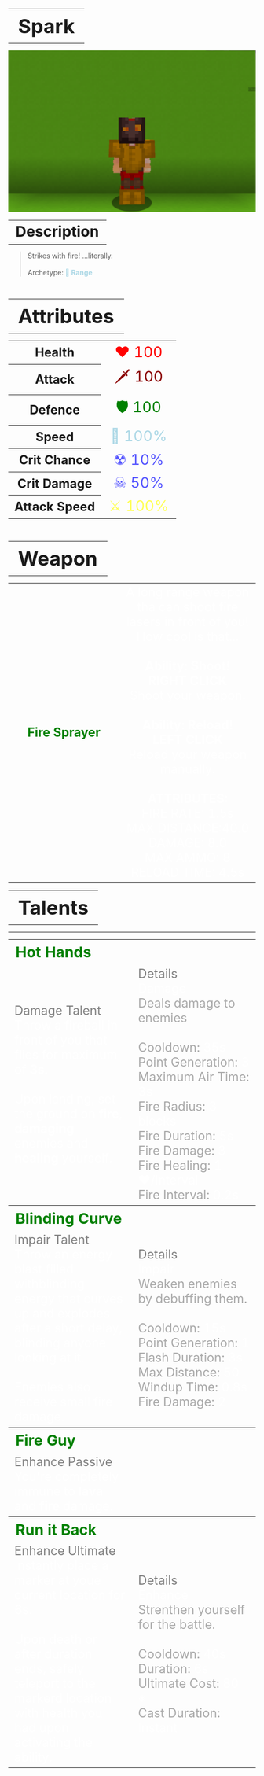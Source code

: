 <table style="width: 100%">
    <tr>
        <th style="text-align: center;font-size: 40px">Spark</th>
    </tr>
</table>

![Spark Selfie](Spark.png)

<table style="width: 100%">
    <tr>
        <th style="text-align: center;font-size: 30px;padding-top:2%">Description</th>
    </tr>
</table>

>Strikes with fire! ...literally.
<br><br>Archetype:<span style="color:lightblue"><b> 🎯 Range</b>


<br>
<table style="width: 100%">
    <tr>
        <th style="text-align: center;font-size: 40px">Attributes</th>
    </tr>
</table>
<table style="width: 100%;">
  <tr>
    <th style="text-align: center;font-size: 25px">Health</th>
    <td style="text-align: center;color:red;font-size: 30px">♥ 100</td>
  </tr>
    <th style="text-align: center;font-size: 25px">Attack</th>
    <td style="text-align: center;color:darkred;font-size: 30px">🗡 100</td>
  <tr>
    <th style="text-align: center;font-size: 25px">Defence</th>
    <td style="text-align: center;color:green;font-size: 30px">🛡 100</td>
  </tr>
  <tr>
    <th style="text-align: center;font-size: 25px">Speed</th>
    <td style="text-align: center;color:red;font-size: 30px">
        <span style="color:lightblue">🌊 100%
    </td>
  </tr>
  <tr>
    <th style="text-align: center;font-size: 25px">Crit Chance</th>
    <td style="text-align: center;color:red;font-size: 30px">
        <span style="color:#5555ff">☢ 10%
    </td>
  </tr>
  <tr>
    <th style="text-align: center;font-size: 25px">Crit Damage</th>
    <td style="text-align: center;color:red;font-size: 30px">
        <span style="color:#5555ff">☠ 50%
    </td>
  </tr>
  <tr>
    <th style="text-align: center;font-size: 25px">Attack Speed</th>
    <td style="text-align: center;color:red;font-size: 30px">
        <span style="color:#ffff55">⚔ 100%
    </td>
  </tr>
</table>
<br>

<table style="width: 100%">
    <tr>
        <th style="text-align: center;font-size: 40px">Weapon</th>
    </tr>
</table>
<table style="width: 100%">
    <tr>
        <td style="text-align: center;font-size: 25px;color:green"><b>Fire Sprayer</b>
        </td>
        <td style="text-align: center;font-size: 25px;width:55%;color:white">
          A long range weapon tha can shoot fire lasers in front of you! How cool is that...
          <br><br><b>Ability: Shoot! RIGHT CLICK</b>
          <br>Shoot your weapon.
          <br><br><b>Ability: Reload! LEFT CLICK</b>
          <br>Reload your weapon manually.
          <br><br><b>ATTRIBUTES:</b>
          <br>FIRE RATE: 1.5s
          <br>MAX DISTANCE:40.0
          <br>DAMAGE: 8.0
          <br>MAX AMMO: 8
          <br>RELOAD TIME: 4.5s
        </td>
    </tr>
</table>

<table style="width: 100%">
    <tr>
        <th style="text-align: center;font-size: 40px">Talents</th>
    </tr>
</table>

---
<table style="width: 100%;">
  <tr>
    <th style="text-align: left;font-size: 30px;color:green">Hot Hands</th>
    <th></th>
  </tr>
  <tr>
    <td style="text-align: left;color:gray;font-size: 25px">
        Damage Talent
        <br>
        <span style="color:white">
            Throw a fireball in front of you that flies for maximum of <b>3s</b>.
            <br><br>Upon landing, set the ground on <b>fire</b>, <b>damaging</b> enemies and <b>healing</b> yourself.
        </span>
    </td>
    <td style="text-align: left;color:gray;font-size: 25px;width:50%">
        Details
        <br>
        <span style="color:darkgray">
            <span style="color:white">Damage</span>
            <br>
                Deals damage to enemies
            <br>
            <br>Cooldown: <span style="color:white">35s</span>
            <br>Point Generation: <span style="color:white">3</span>
            <br>Maximum Air Time: <span style="color:white">3s</span>
            <br>Fire Radius: <span style="color:white">3 blocks</span>
            <br>Fire Duration: <span style="color:white">5s</span>
            <br>Fire Damage: <span style="color:white">3</span>
            <br>Fire Healing: <span style="color:white">1 ♥/Interval</span>
            <br>Fire Interval: <span style="color:white">0.2s</span>
        </span>
    </td>
  </tr>

  <tr>
    <th style="text-align: left;font-size: 30px;color:green">Blinding Curve</th>
    <th></th>
  </tr>
  <tr>
    <td style="text-align: left;color:gray;font-size: 25px">
        Impair Talent
        <br>
        <span style="color:white">
            Throw an energy blast filled withblinding energy that curves up and explodes after a short delay, blinding anyone looking at it.
            <br><br>Enemies also receive small fire damage.
        </span>
    </td>
    <td style="text-align: left;color:gray;font-size: 25px;width:50%">
        Details
        <br>
        <span style="color:darkgray">
            <span style="color:white">Impair</span>
            <br>
                Weaken enemies by debuffing them.
            <br>
            <br>Cooldown: <span style="color:white">15s</span>
            <br>Point Generation: <span style="color:white">1</span>
            <br>Flash Duration: <span style="color:white">3s</span>
            <br>Max Distance: <span style="color:white">50</span>
            <br>Windup Time: <span style="color:white">0.8s</span>
            <br>Fire Damage: <span style="color:white">2</span>
        </span>
    </td>
  </tr>

  <tr>
    <th style="text-align: left;font-size: 30px;color:green">Fire Guy</th>
    <th></th>
  </tr>
  <tr>
    <td style="text-align: left;color:gray;font-size: 25px">
        Enhance Passive
        <br>
        <span style="color:white">
            You're completely immune to <b>lava</b> and <b>fire</b> damage.
        </span>
    </td>
    <td></td>
  </tr>

  <tr>
    <th style="text-align: left;font-size: 30px;color:green">Run it Back</th>
    <th></th>
  </tr>
  <tr>
    <td style="text-align: left;color:gray;font-size: 25px">
        Enhance Ultimate
        <br>
        <span style="color:white">
            Instantly place a marker at youe current location for 6s.
            <br><br>Upon death or after duration ends, safely teleport to the markerd location with health you had upon activating the ability.
        </span>
    </td>
    <td style="text-align: left;color:gray;font-size: 25px;width:50%">
        Details
        <br>
        <span style="color:darkgray">
            <span style="color:white">Enhance</span>
            <br>
                Strenthen yourself for the battle.
            <br>
            <br>Cooldown: <span style="color:white">40s</span>
            <br>Duration: <span style="color:white">6s</span>
            <br>Ultimate Cost: <span style="color:white">80 ※</span>
            <br>Cast Duration: <span style="color:white">Instant</span>
        </span>
    </td>
  </tr>
</table>